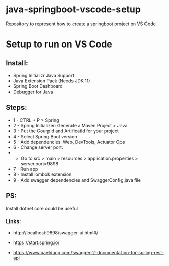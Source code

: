 # java-springboot-vscode-setup
Repository to represent how to create a springboot project on VS Code

# Setup to run on VS Code

## Install:

* Spring Initializr Java Support
* Java Extension Pack (Needs JDK 11)
* Spring Boot Dashboard
* Debugger for Java

## Steps:

* 1 - CTRL + P > Spring
* 2 - Spring Initializer: Generate a Maven Project > Java
* 3 - Put the GourpId and ArtificatId for your project
* 4 - Select Spring Boot version
* 5 -  Add dependencies: Web, DevTools, Actuator Ops
* 6 - Change server port: 
* * Go to src > main > resources > application.properties > server.port=9898
* 7 - Run app
* 8 - Install lombok extension
* 9 - Add swagger dependencies and SwaggerConfig.java file

## PS:

Install dotnet core could be useful

### Links:

* http://localhost:9898/swagger-ui.html#/

* https://start.spring.io/

* https://www.baeldung.com/swagger-2-documentation-for-spring-rest-api
